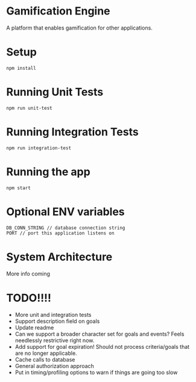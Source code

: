 # Gamification Engine
A platform that enables gamification for other applications.

# Setup
```
npm install
```

# Running Unit Tests

```
npm run unit-test
```

# Running Integration Tests

```
npm run integration-test
```

# Running the app
```
npm start
```

# Optional ENV variables
```
DB_CONN_STRING // database connection string
PORT // port this application listens on
```




# System Architecture
More info coming

# TODO!!!!
* More unit and integration tests
* Support description field on goals
* Update readme
* Can we support a broader character set for goals and events? Feels needlessly restrictive right now.
* Add support for goal expiration! Should not process criteria/goals that are no longer applicable.
* Cache calls to database
* General authorization approach
* Put in timing/profiling options to warn if things are going too slow